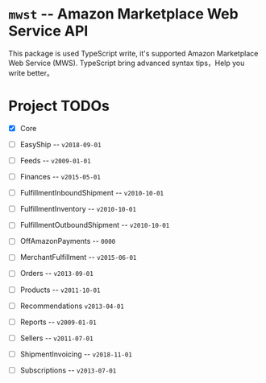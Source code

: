 # `mwst` -- Amazon Marketplace Web Service API

This package is used TypeScript write, it's supported Amazon Marketplace Web Service (MWS).
TypeScript bring advanced syntax tips，Help you write better。

# Project TODOs

- [x] Core
- [ ] EasyShip -- `v2018-09-01`
- [ ] Feeds -- `v2009-01-01`
- [ ] Finances -- `v2015-05-01`
- [ ] FulfillmentInboundShipment -- `v2010-10-01`
- [ ] FulfillmentInventory -- `v2010-10-01`
- [ ] FulfillmentOutboundShipment -- `v2010-10-01`
- [ ] OffAmazonPayments -- `0000`
- [ ] MerchantFulfillment -- `v2015-06-01`
- [ ] Orders -- `v2013-09-01`
- [ ] Products -- `v2011-10-01`
- [ ] Recommendations `v2013-04-01`
- [ ] Reports -- `v2009-01-01`
- [ ] Sellers -- `v2011-07-01`
- [ ] ShipmentInvoicing -- `v2018-11-01`
- [ ] Subscriptions -- `v2013-07-01`


